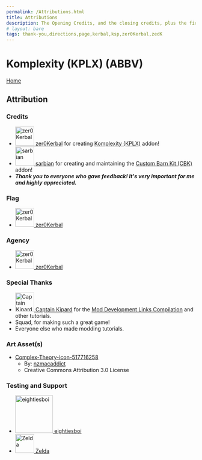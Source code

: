 ```yaml
---
permalink: /Attributions.html
title: Attributions
description: The Opening Credits, and the closing credits, plus the first of two (or is three) end credit scenes
# layout: bare
tags: thank-you,directions,page,kerbal,ksp,zer0Kerbal,zedK
---
```


<!--
Attributions.md v1.0.4.0
Komplexity (KPLX) (ABBV)
created: 01 Feb 2022
updated: 27 Mar 2022
-->

<script src="https://kit.fontawesome.com/0ea5493613.js" crossorigin="anonymous"></script>
<i class="fa fa-gear fa-spin fa-2x" style="color: firebrick"></i>
# Komplexity (KPLX) (ABBV)
[Home](./index.md)

## Attribution

### Credits

<ul>
  <li><a href="https://forum.kerbalspaceprogram.com/index.php?/profile/190933-*/"><img border="0" alt="zer0Kerbal" src="https://kerbal-forum-uploads.s3.us-west-2.amazonaws.com/monthly_2018_08/free-clipart-hithhikers-guide-14.thumb.jpg.05fc7d1bdc37ce2bfca8923bf1e97303.jpg" width="50" height="50" > zer0Kerbal</a> for creating <a href="https://forum.kerbalspaceprogram.com/index.php?/topic/202749-*/" alt="Komplexity (KMPLX)"> Komplexity (KPLX)</a> addon!</li>
  <li><a href="https://forum.kerbalspaceprogram.com/index.php?/profile/57146-*/"><img border="0" alt="sarbian" src="https://kerbal-forum-uploads.s3.us-west-2.amazonaws.com/monthly_11_2015/SARB_256.png.e1dd6c3151697771c487b0eadb607496.thumb.png.d0a1db9555610e1208df16a364c0cdee.png" width="50" height="50" > sarbian</a> for creating and maintaining the <a href="https://forum.kerbalspaceprogram.com/index.php?/topic/109027-*/ " alt="Custom Barn Kit (CBK"> Custom Barn Kit (CBK)</a> addon!</li>
  <li><b><i>Thank you to everyone who gave feedback! It's very important for me and highly appreciated.</i></b></li>
</ul>

### Flag

<ul>
  <li><a href="[https://forum.kerbalspaceprogram.com/index.php?/profile/57146-*/ ](https://forum.kerbalspaceprogram.com/index.php?/profile/190933-*/)"><img border="0" alt="zer0Kerbal" src="https://kerbal-forum-uploads.s3.us-west-2.amazonaws.com/monthly_2018_08/free-clipart-hithhikers-guide-14.thumb.jpg.05fc7d1bdc37ce2bfca8923bf1e97303.jpg" width="50" height="50" > zer0Kerbal</a>
</ul>

### Agency

<ul>
  <li><a href="[https://forum.kerbalspaceprogram.com/index.php?/profile/57146-*/ ](https://forum.kerbalspaceprogram.com/index.php?/profile/190933-*/)"><img border="0" alt="zer0Kerbal" src="https://kerbal-forum-uploads.s3.us-west-2.amazonaws.com/monthly_2018_08/free-clipart-hithhikers-guide-14.thumb.jpg.05fc7d1bdc37ce2bfca8923bf1e97303.jpg" width="50" height="50" > zer0Kerbal</a>
</ul>

### Special Thanks

<ul>
  <li><a href="https://forum.kerbalspaceprogram.com/index.php?/profile/70516-captainkipard/"><img border="0" alt="Captain Kipard" src="https://kerbal-forum-uploads.s3.us-west-2.amazonaws.com/monthly_12_2015/itsame.png.3227b08e54fc9e3eaa0c6c2ad8e9ad07.thumb.png.5d3a3eb0344a23048ea58826e47b9781.png" width="50" height="50" > Captain Kipard</a> for the <a href="https://forum.kerbalspaceprogram.com/index.php?/topic/85372-*/"> Mod Development Links Compilation</a> and other tutorials.</li>
  <li>Squad, for making such a great game!</li>
  <li>Everyone else who made modding tutorials.</li>
</ul>

### Art Asset(s)

* [Complex-Theory-icon-517716258](https://www.deviantart.com/nzmacaddict/art/Complex-Theory-icon-517716258)
  * By: [nzmacaddict](https://www.deviantart.com/nzmacaddict)
  * Creative Commons Attribution 3.0 License


### Testing and Support

<ul>
  <li><a href="https://forum.kerbalspaceprogram.com/index.php?/profile/133828-eightiesboi/"><img border="0" alt="eightiesboi" src="https://kerbal-forum-uploads.s3.us-west-2.amazonaws.com/monthly_2018_01/happy_velociraptor_dinosaur_greeting_cards-r918b99ab65894a198682f360e419773a_xvuak_8byvr_512.thumb.jpg.00c28897eef8a91ee74f6cb59a9bbb5f.jpg" width="100" height="100" > eightiesboi</a></li>
  <li><a href="https://forum.kerbalspaceprogram.com/index.php?/profile/66411-zelda/"><img border="0" alt="Zelda" src="https://kerbal-forum-uploads.s3.us-west-2.amazonaws.com/monthly_2019_07/LoZ_RGB_960x960.thumb.jpg.32a815400e819b11482764bdea71373c.jpg" width="50" height="50" > Zelda</a></li>
</ul>

[cbk]: https://forum.kerbalspaceprogram.com/index.php?/topic/109027-*/ "Custom Barn Kit"
[KPLX]: https://forum.kerbalspaceprogram.com/index.php?/topic/202749-*/ "Komplexity Forum Thread"

[sarbian]: https://forum.kerbalspaceprogram.com/index.php?/profile/57146-*/ "Sarbian"
[cptkipard]: https://forum.kerbalspaceprogram.com/index.php?/profile/70516-*/ "Captain Kipard"
[zer0Kerbal]: https://forum.kerbalspaceprogram.com/index.php?/profile/190933-*/ "zer0Kerbal"

<!-- this file CC BY-NC-ND 3.0 Unported by zer0Kerbal -->